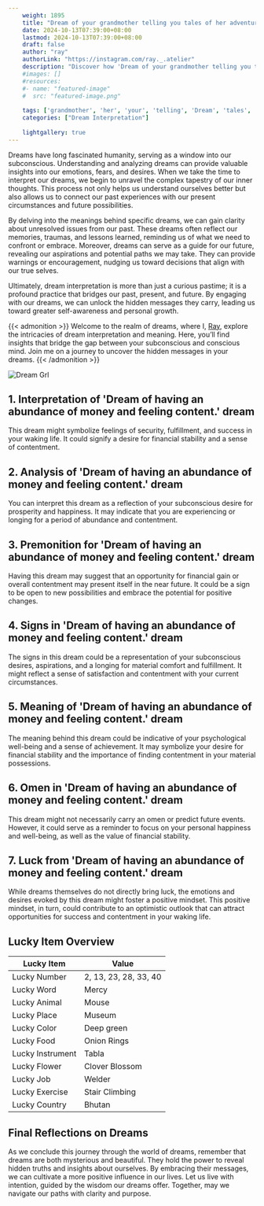```yaml
---
    weight: 1895
    title: "Dream of your grandmother telling you tales of her adventurous spirit."  # Assuming 'title' column exists
    date: 2024-10-13T07:39:00+08:00
    lastmod: 2024-10-13T07:39:00+08:00
    draft: false
    author: "ray"
    authorLink: "https://instagram.com/ray._.atelier"
    description: "Discover how 'Dream of your grandmother telling you tales of her adventurous spirit.' can interpret your future and uncover its significant meanings in your life."
    #images: []
    #resources:
    #- name: "featured-image"
    #  src: "featured-image.png"
    
    tags: ['grandmother', 'her', 'your', 'telling', 'Dream', 'tales', 'adventurous', 'of', 'you', 'spirit.']
    categories: ["Dream Interpretation"]
    
    lightgallery: true
---
```

    
Dreams have long fascinated humanity, serving as a window into our subconscious. Understanding and analyzing dreams can provide valuable insights into our emotions, fears, and desires. When we take the time to interpret our dreams, we begin to unravel the complex tapestry of our inner thoughts. This process not only helps us understand ourselves better but also allows us to connect our past experiences with our present circumstances and future possibilities.

By delving into the meanings behind specific dreams, we can gain clarity about unresolved issues from our past. These dreams often reflect our memories, traumas, and lessons learned, reminding us of what we need to confront or embrace. Moreover, dreams can serve as a guide for our future, revealing our aspirations and potential paths we may take. They can provide warnings or encouragement, nudging us toward decisions that align with our true selves.

Ultimately, dream interpretation is more than just a curious pastime; it is a profound practice that bridges our past, present, and future. By engaging with our dreams, we can unlock the hidden messages they carry, leading us toward greater self-awareness and personal growth.

{{< admonition >}}
Welcome to the realm of dreams, where I, [Ray](https://instagram.com/ray._.atelier), explore the intricacies of dream interpretation and meaning. Here, you’ll find insights that bridge the gap between your subconscious and conscious mind. Join me on a journey to uncover the hidden messages in your dreams.
{{< /admonition >}}

![Dream Grl](https://cdn.pixabay.com/photo/2017/11/02/03/35/gothic-2910057_1280.jpg "Dream Grl")

## 1. Interpretation of 'Dream of having an abundance of money and feeling content.' dream
 This dream might symbolize feelings of security, fulfillment, and success in your waking life. It could signify a desire for financial stability and a sense of contentment.

## 2. Analysis of 'Dream of having an abundance of money and feeling content.' dream
 You can interpret this dream as a reflection of your subconscious desire for prosperity and happiness. It may indicate that you are experiencing or longing for a period of abundance and contentment.

## 3. Premonition for 'Dream of having an abundance of money and feeling content.' dream
 Having this dream may suggest that an opportunity for financial gain or overall contentment may present itself in the near future. It could be a sign to be open to new possibilities and embrace the potential for positive changes.

## 4. Signs in 'Dream of having an abundance of money and feeling content.' dream
 The signs in this dream could be a representation of your subconscious desires, aspirations, and a longing for material comfort and fulfillment. It might reflect a sense of satisfaction and contentment with your current circumstances.

## 5. Meaning of 'Dream of having an abundance of money and feeling content.' dream
 The meaning behind this dream could be indicative of your psychological well-being and a sense of achievement. It may symbolize your desire for financial stability and the importance of finding contentment in your material possessions.

## 6. Omen in 'Dream of having an abundance of money and feeling content.' dream
 This dream might not necessarily carry an omen or predict future events. However, it could serve as a reminder to focus on your personal happiness and well-being, as well as the value of financial stability.

## 7. Luck from 'Dream of having an abundance of money and feeling content.' dream
 While dreams themselves do not directly bring luck, the emotions and desires evoked by this dream might foster a positive mindset. This positive mindset, in turn, could contribute to an optimistic outlook that can attract opportunities for success and contentment in your waking life.

## Lucky Item Overview
| Lucky Item          | Value              |
|---------------|--------------------|
| Lucky Number        | 2, 13, 23, 28, 33, 40  |
| Lucky Word          | Mercy |
| Lucky Animal        | Mouse |
| Lucky Place         | Museum     |
| Lucky Color         | Deep green     |
| Lucky Food          | Onion Rings      |
| Lucky Instrument    | Tabla |
| Lucky Flower        | Clover Blossom    |
| Lucky Job           | Welder       |
| Lucky Exercise      | Stair Climbing  |
| Lucky Country       | Bhutan    |


##  Final Reflections on Dreams

As we conclude this journey through the world of dreams, remember that dreams are both mysterious and beautiful. They hold the power to reveal hidden truths and insights about ourselves. By embracing their messages, we can cultivate a more positive influence in our lives. Let us live with intention, guided by the wisdom our dreams offer. Together, may we navigate our paths with clarity and purpose.

